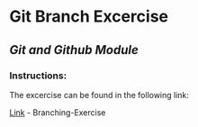 # Git Branch Excercise

## _Git and Github Module_

### Instructions:
The excercise can be found in the following link:

[Link](https://plum-poppy-0ea.notion.site/Branching-Exercise-b5460c881d56400cb046357d9a430bf8) - Branching-Exercise
